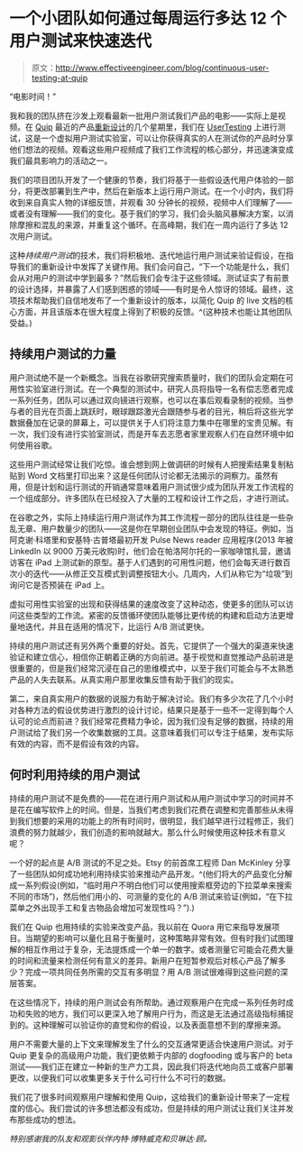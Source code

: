 # 一个小团队如何通过每周运行多达 12 个用户测试来快速迭代

> 原文：<http://www.effectiveengineer.com/blog/continuous-user-testing-at-quip>

“电影时间！”

我和我的团队挤在沙发上观看最新一批用户测试我们产品的电影——实际上是视频。在 [Quip](http://quip.com/) 最近的产品[重新设计](https://quip.com/blog/living-document)的几个星期里，我们在 [UserTesting](http://usertesting.com/) 上进行测试，这是一个虚拟用户测试实验室，可以让你获得真实的人在测试你的产品时分享他们想法的视频。观看这些用户视频成了我们工作流程的核心部分，并迅速演变成我们最具影响力的活动之一。

我们的项目团队开发了一个健康的节奏，我们将基于一些假设迭代用户体验的一部分，将更改部署到生产中，然后在新版本上运行用户测试。在一个小时内，我们将收到来自真实人物的详细反馈，并观看 30 分钟长的视频，视频中人们理解了——或者没有理解——我们的变化。基于我们的学习，我们会头脑风暴解决方案，以消除摩擦和混乱的来源，并重复这个循环。在高峰期，我们在一周内运行了多达 12 次用户测试。

这种*持续用户测试*的技术，我们将积极地、迭代地运行用户测试来验证假设，在指导我们的重新设计中发挥了关键作用。我们会问自己，“下一个功能是什么，我们会从对用户的测试中学到最多？”然后我们会专注于这些领域。测试证实了有前景的设计选择，并暴露了人们感到困惑的领域——有时是令人惊讶的领域。最终，这项技术帮助我们自信地发布了一个重新设计的版本，以简化 Quip 的 live 文档的核心方面，并且该版本在很大程度上得到了积极的反馈。^(这种技术也能让其他团队受益。)

## 持续用户测试的力量

用户测试绝不是一个新概念。当我在谷歌研究搜索质量时，我们的团队会定期在可用性实验室进行测试。在一个典型的测试中，研究人员将指导一名有偿志愿者完成一系列任务，团队可以通过双向镜进行观察，也可以在事后观看录制的视频。当参与者的目光在页面上跳跃时，眼球跟踪激光会跟随参与者的目光，稍后将这些光学数据叠加在记录的屏幕上，可以提供关于人们将注意力集中在哪里的宝贵见解。有一次，我们没有进行实验室测试，而是开车去志愿者家里观察人们在自然环境中如何使用谷歌。

这些用户测试经常让我们吃惊。谁会想到网上做调研的时候有人把搜索结果复制粘贴到 Word 文档里打印出来？这是任何团队讨论都无法揭示的洞察力。虽然有用，但是计划和运行测试的开销通常意味着用户测试很少成为团队开发工作流程的一个组成部分。许多团队在已经投入了大量的工程和设计工作之后，才进行测试。

在谷歌之外，实际上持续运行用户测试作为其工作流程一部分的团队往往是一些杂乱无章、用户数量少的团队——这是你在早期创业团队中会发现的特征。例如，当阿克谢·科塔里和安基特·古普塔最初开发 Pulse News reader 应用程序(2013 年被 LinkedIn 以 9000 万美元收购)时，他们会在帕洛阿尔托的一家咖啡馆扎营，邀请访客在 iPad 上测试新的原型。基于人们遇到的可用性问题，他们会每天进行数百次小的迭代——从修正交互模式到调整按钮大小。几周内，人们从称它为“垃圾”到询问它是否预装在 iPad 上。

虚拟可用性实验室的出现和获得结果的速度改变了这种动态，使更多的团队可以访问这些类型的工作流。紧密的反馈循环使团队能够比更传统的构建和启动方法更增量地迭代，并且在适用的情况下，比运行 A/B 测试更快。

持续的用户测试还有另外两个重要的好处。首先，它提供了一个强大的渠道来快速验证和建立信心，相信你正朝着正确的方向前进。基于视觉和直觉推动产品前进是很重要的，但是我们经常沉浸在自己的思维模式中，以至于我们可能会与不太熟悉产品的人失去联系。从真实用户那里收集反馈有助于我们的现实。

第二，来自真实用户的数据的说服力有助于解决讨论。我们有多少次花了几个小时对各种方法的假设优势进行激烈的设计讨论，结果只是基于一些不一定得到每个人认可的论点而前进？我们经常花费精力争论，因为我们没有足够的数据，持续的用户测试给了我们另一个收集数据的工具。这意味着我们可以专注于结果，发布实际有效的内容，而不是假设有效的内容。

## 何时利用持续的用户测试

持续的用户测试不是免费的——花在进行用户测试和从用户测试中学习的时间并不是花在编写软件上的时间。但是，当我们考虑到我们花费在调整和完善那些从未得到我们想要的采用的功能上的所有时间时，很明显，我们越早进行过程修正，我们浪费的努力就越少，我们创造的影响就越大。那么什么时候使用这种技术有意义呢？

一个好的起点是 A/B 测试的不足之处。Etsy 的前首席工程师 Dan McKinley 分享了一些团队如何成功地利用持续实验来推动产品开发。^(他们将大的产品变化分解成一系列假设(例如，“临时用户不明白他们可以使用搜索框旁边的下拉菜单来搜索不同的市场”)，然后他们用小的、可测量的变化的 A/B 测试来验证(例如，“在下拉菜单之外出现手工和复古物品会增加可发现性吗？”).)

我们在 Quip 也用持续的实验来改变产品，我以前在 Quora 用它来指导发展项目。当期望的影响可以量化且易于衡量时，这种策略非常有效。但有时我们试图理解的相互作用过于复杂，无法提炼成一个单一的数字。或者测量它可能会花费大量的时间和流量来检测任何有意义的差异。新用户在短暂参观后对核心产品了解多少？完成一项共同任务所需的交互有多明显？用 A/B 测试很难得到这些问题的深层答案。

在这些情况下，持续的用户测试会有所帮助。通过观察用户在完成一系列任务时成功和失败的地方，我们可以更深入地了解用户行为，而这是无法通过高级指标捕捉到的。这种理解可以验证你的直觉和你的假设，以及表面意想不到的摩擦来源。

用户不需要大量的上下文来理解发生了什么的交互通常更适合快速用户测试。对于 Quip 更复杂的高级用户功能，我们更依赖于内部的 dogfooding 或与客户的 beta 测试——我们正在建立一种新的生产力工具，因此我们将迭代地向员工或客户部署更改，以便我们可以收集更多关于什么可行什么不可行的数据。

我们花了很多时间观察用户理解和使用 Quip，这给我们的重新设计带来了一定程度的信心。我们尝试的许多想法都没有成功，但是持续的用户测试让我们关注并发布那些成功的想法。

*特别感谢我的队友和观影伙伴内特·博特威克和贝琳达·顾。*